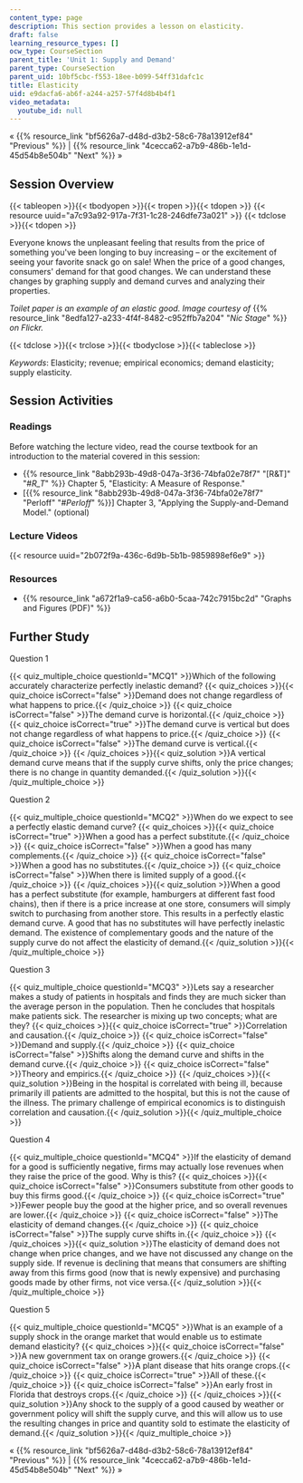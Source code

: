 ```yaml
---
content_type: page
description: This section provides a lesson on elasticity.
draft: false
learning_resource_types: []
ocw_type: CourseSection
parent_title: 'Unit 1: Supply and Demand'
parent_type: CourseSection
parent_uid: 10bf5cbc-f553-18ee-b099-54ff31dafc1c
title: Elasticity
uid: e9dacfa6-ab6f-a244-a257-57f4d8b4b4f1
video_metadata:
  youtube_id: null
---
```

« {{% resource_link "bf5626a7-d48d-d3b2-58c6-78a13912ef84" "Previous" %}} | {{% resource_link "4cecca62-a7b9-486b-1e1d-45d54b8e504b" "Next" %}} »

## Session Overview

{{< tableopen >}}{{< tbodyopen >}}{{< tropen >}}{{< tdopen >}}
{{< resource uuid="a7c93a92-917a-7f31-1c28-246dfe73a021" >}}
{{< tdclose >}}{{< tdopen >}}

Everyone knows the unpleasant feeling that results from the price of something you've been longing to buy increasing – or the excitement of seeing your favorite snack go on sale! When the price of a good changes, consumers' demand for that good changes. We can understand these changes by graphing supply and demand curves and analyzing their properties.

*Toilet paper is an example of an elastic good. Image courtesy of* {{% resource_link "8edfa127-a233-4f4f-8482-c952ffb7a204" "*Nic Stage*" %}} *on Flickr.*

{{< tdclose >}}{{< trclose >}}{{< tbodyclose >}}{{< tableclose >}}

*Keywords*: Elasticity; revenue; empirical economics; demand elasticity; supply elasticity.

## Session Activities

### Readings

Before watching the lecture video, read the course textbook for an introduction to the material covered in this session:

- {{% resource_link "8abb293b-49d8-047a-3f36-74bfa02e78f7" "\[R&T\]" "#_R_T_" %}} Chapter 5, "Elasticity: A Measure of Response."
- \[{{% resource_link "8abb293b-49d8-047a-3f36-74bfa02e78f7" "Perloff" "#_Perloff_" %}}\] Chapter 3, "Applying the Supply-and-Demand Model." (optional)

### Lecture Videos

{{< resource uuid="2b072f9a-436c-6d9b-5b1b-9859898ef6e9" >}}

### Resources

- {{% resource_link "a672f1a9-ca56-a6b0-5caa-742c7915bc2d" "Graphs and Figures (PDF)" %}}

## Further Study

Question 1

{{< quiz_multiple_choice questionId="MCQ1" >}}Which of the following accurately characterize perfectly inelastic demand? {{< quiz_choices >}}{{< quiz_choice isCorrect="false" >}}Demand does not change regardless of what happens to price.{{< /quiz_choice >}} {{< quiz_choice isCorrect="false" >}}The demand curve is horizontal.{{< /quiz_choice >}} {{< quiz_choice isCorrect="true" >}}The demand curve is vertical but does not change regardless of what happens to price.{{< /quiz_choice >}} {{< quiz_choice isCorrect="false" >}}The demand curve is vertical.{{< /quiz_choice >}} {{< /quiz_choices >}}{{< quiz_solution >}}A vertical demand curve means that if the supply curve shifts, only the price changes; there is no change in quantity demanded.{{< /quiz_solution >}}{{< /quiz_multiple_choice >}}

Question 2

{{< quiz_multiple_choice questionId="MCQ2" >}}When do we expect to see a perfectly elastic demand curve? {{< quiz_choices >}}{{< quiz_choice isCorrect="true" >}}When a good has a perfect substitute.{{< /quiz_choice >}} {{< quiz_choice isCorrect="false" >}}When a good has many complements.{{< /quiz_choice >}} {{< quiz_choice isCorrect="false" >}}When a good has no substitutes.{{< /quiz_choice >}} {{< quiz_choice isCorrect="false" >}}When there is limited supply of a good.{{< /quiz_choice >}} {{< /quiz_choices >}}{{< quiz_solution >}}When a good has a perfect substitute (for example, hamburgers at different fast food chains), then if there is a price increase at one store, consumers will simply switch to purchasing from another store. This results in a perfectly elastic demand curve. A good that has no substitutes will have perfectly inelastic demand. The existence of complementary goods and the nature of the supply curve do not affect the elasticity of demand.{{< /quiz_solution >}}{{< /quiz_multiple_choice >}}

Question 3

{{< quiz_multiple_choice questionId="MCQ3" >}}Lets say a researcher makes a study of patients in hospitals and finds they are much sicker than the average person in the population. Then he concludes that hospitals make patients sick. The researcher is mixing up two concepts; what are they? {{< quiz_choices >}}{{< quiz_choice isCorrect="true" >}}Correlation and causation.{{< /quiz_choice >}} {{< quiz_choice isCorrect="false" >}}Demand and supply.{{< /quiz_choice >}} {{< quiz_choice isCorrect="false" >}}Shifts along the demand curve and shifts in the demand curve.{{< /quiz_choice >}} {{< quiz_choice isCorrect="false" >}}Theory and empirics.{{< /quiz_choice >}} {{< /quiz_choices >}}{{< quiz_solution >}}Being in the hospital is correlated with being ill, because primarily ill patients are admitted to the hospital, but this is not the cause of the illness. The primary challenge of empirical economics is to distinguish correlation and causation.{{< /quiz_solution >}}{{< /quiz_multiple_choice >}}

Question 4

{{< quiz_multiple_choice questionId="MCQ4" >}}If the elasticity of demand for a good is sufficiently negative, firms may actually lose revenues when they raise the price of the good. Why is this? {{< quiz_choices >}}{{< quiz_choice isCorrect="false" >}}Consumers substitute from other goods to buy this firms good.{{< /quiz_choice >}} {{< quiz_choice isCorrect="true" >}}Fewer people buy the good at the higher price, and so overall revenues are lower.{{< /quiz_choice >}} {{< quiz_choice isCorrect="false" >}}The elasticity of demand changes.{{< /quiz_choice >}} {{< quiz_choice isCorrect="false" >}}The supply curve shifts in.{{< /quiz_choice >}} {{< /quiz_choices >}}{{< quiz_solution >}}The elasticity of demand does not change when price changes, and we have not discussed any change on the supply side. If revenue is declining that means that consumers are shifting away from this firms good (now that is newly expensive) and purchasing goods made by other firms, not vice versa.{{< /quiz_solution >}}{{< /quiz_multiple_choice >}}

Question 5

{{< quiz_multiple_choice questionId="MCQ5" >}}What is an example of a supply shock in the orange market that would enable us to estimate demand elasticity? {{< quiz_choices >}}{{< quiz_choice isCorrect="false" >}}A new government tax on orange growers.{{< /quiz_choice >}} {{< quiz_choice isCorrect="false" >}}A plant disease that hits orange crops.{{< /quiz_choice >}} {{< quiz_choice isCorrect="true" >}}All of these.{{< /quiz_choice >}} {{< quiz_choice isCorrect="false" >}}An early frost in Florida that destroys crops.{{< /quiz_choice >}} {{< /quiz_choices >}}{{< quiz_solution >}}Any shock to the supply of a good caused by weather or government policy will shift the supply curve, and this will allow us to use the resulting changes in price and quantity sold to estimate the elasticity of demand.{{< /quiz_solution >}}{{< /quiz_multiple_choice >}}

« {{% resource_link "bf5626a7-d48d-d3b2-58c6-78a13912ef84" "Previous" %}} | {{% resource_link "4cecca62-a7b9-486b-1e1d-45d54b8e504b" "Next" %}} »